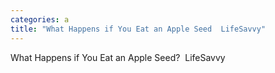 ```yaml
---
categories: a
title: "What Happens if You Eat an Apple Seed  LifeSavvy"
---
```

What Happens if You Eat an Apple Seed?&nbsp;&nbsp;LifeSavvy